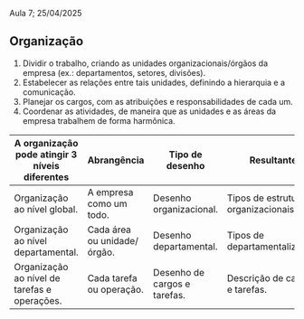 Aula 7; 25/04/2025

## Organização
1. Dividir o trabalho, criando as unidades organizacionais/órgãos da empresa
(ex.: departamentos, setores, divisões).
2. Estabelecer as relações entre tais unidades, definindo a hierarquia e a 
comunicação. 
3. Planejar os cargos, com as atribuições e responsabilidades de cada um. 
4. Coordenar as atividades, de maneira que as unidades e as áreas da empresa 
trabalhem de forma harmônica.

| A organização pode  atingir 3 níveis  diferentes | Abrangência                 | Tipo de desenho              | Resultante                           |
| ------------------------------------------------ | --------------------------- | ---------------------------- | ------------------------------------ |
| Organização ao nível global.                     | A empresa como um todo.     | Desenho organizacional.      | Tipos de estruturas organizacionais. |
| Organização ao nível departamental.              | Cada área ou unidade/órgão. | Desenho departamental.       | Tipos de departamentalização.        |
| Organização ao nível de tarefas e operações.     | Cada tarefa ou  operação.   | Desenho de cargos e tarefas. | Descrição de cargos e tarefas.       |